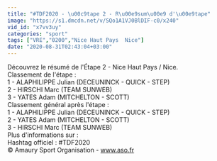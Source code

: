 ```yaml
---
title: "#TDF2020 - \u00c9tape 2 - R\u00e9sum\u00e9 d'\u00e9tape"
image: "https://s1.dmcdn.net/v/SQo1A1VJ0BlDIF-c0/x240"
vid_id: "x7vv3uy"
categories: "sport"
tags: ["VRE","0200","Nice Haut Pays  Nice"]
date: "2020-08-31T02:43:04+03:00"
---
```

Découvrez le résumé de l'Étape 2 - Nice Haut Pays / Nice.   <br>Classement de l'étape :   <br>1 - ALAPHILIPPE Julian (DECEUNINCK - QUICK - STEP)  <br>2 - HIRSCHI Marc (TEAM SUNWEB)  <br>3 - YATES Adam (MITCHELTON - SCOTT)  <br>Classement général après l'étape :  <br>1 - ALAPHILIPPE Julian (DECEUNINCK - QUICK - STEP)  <br>2 - YATES Adam (MITCHELTON - SCOTT)  <br>3 - HIRSCHI Marc (TEAM SUNWEB)  <br>Plus d'informations sur :  <br>Hashtag officiel : #TDF2020  <br>© Amaury Sport Organisation - www.aso.fr
